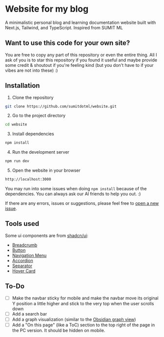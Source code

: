 # Website for my blog

A minimalistic personal blog and learning documentation website built with Next.js, Tailwind, and TypeScript. Inspired from SUMIT ML

## Want to use this code for your own site?

You are free to copy any part of this repository or even the entire thing. All I ask of you is to star this repository if you found it useful and maybe provide some credit & shoutout if you're feeling kind (but you don't have to if your vibes are not into these) :)

## Installation

1. Clone the repository

```bash
git clone https://github.com/sumitdotml/website.git
```

2. Go to the project directory

```bash
cd website
```

3. Install dependencies

```bash
npm install
```

4. Run the development server

```bash
npm run dev
```

5. Open the website in your browser

```bash
http://localhost:3000
```

You may run into some issues when doing `npm install` because of the dependencies. You can always ask our AI friends to help you out. :)

If there are any errors, issues or suggestions, please feel free to [open a new issue](https://github.com/sumitdotml/website/issues/new).

## Tools used

Some ui components are from [shadcn/ui](https://ui.shadcn.com/docs/):

- [Breadcrumb](https://ui.shadcn.com/docs/components/breadcrumb)
- [Button](https://ui.shadcn.com/docs/components/button)
- [Navigation Menu](https://ui.shadcn.com/docs/components/navigation-menu)
- [Accordion](https://ui.shadcn.com/docs/components/accordion)
- [Separator](https://ui.shadcn.com/docs/components/separator)
- [Hover Card](https://ui.shadcn.com/docs/components/hover-card)

## To-Do

- [ ] Make the navbar sticky for mobile and make the navbar move its original Y position a little higher and stick to the very top when the user scrolls down
- [ ] Add a search bar
- [ ] Add a graph visualization (similar to the [Obsidian graph view](https://help.obsidian.md/Plugins/Graph+view))
- [ ] Add a "On this page" (like a ToC) section to the top right of the page in the PC version. It should be hidden on mobile.
